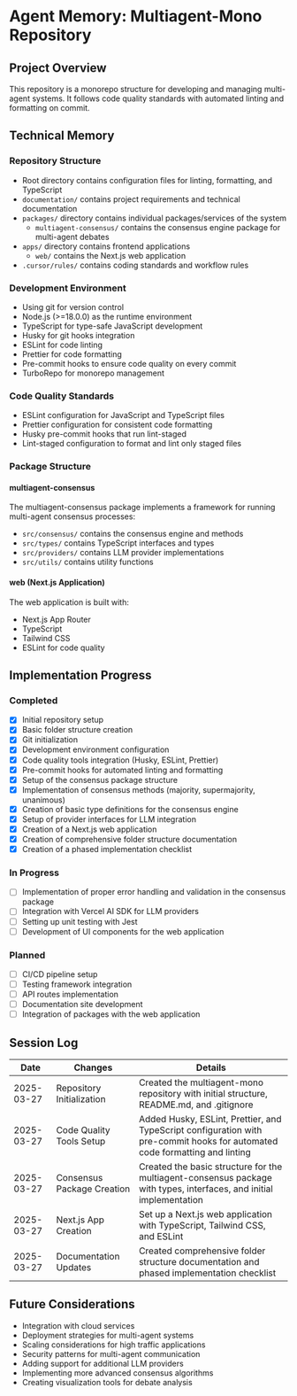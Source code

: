 # Agent Memory: Multiagent-Mono Repository

## Project Overview

This repository is a monorepo structure for developing and managing multi-agent systems. It follows code quality standards with automated linting and formatting on commit.

## Technical Memory

### Repository Structure

- Root directory contains configuration files for linting, formatting, and TypeScript
- `documentation/` contains project requirements and technical documentation
- `packages/` directory contains individual packages/services of the system
  - `multiagent-consensus/` contains the consensus engine package for multi-agent debates
- `apps/` directory contains frontend applications
  - `web/` contains the Next.js web application
- `.cursor/rules/` contains coding standards and workflow rules

### Development Environment

- Using git for version control
- Node.js (>=18.0.0) as the runtime environment
- TypeScript for type-safe JavaScript development
- Husky for git hooks integration
- ESLint for code linting
- Prettier for code formatting
- Pre-commit hooks to ensure code quality on every commit
- TurboRepo for monorepo management

### Code Quality Standards

- ESLint configuration for JavaScript and TypeScript files
- Prettier configuration for consistent code formatting
- Husky pre-commit hooks that run lint-staged
- Lint-staged configuration to format and lint only staged files

### Package Structure

#### multiagent-consensus

The multiagent-consensus package implements a framework for running multi-agent consensus processes:

- `src/consensus/` contains the consensus engine and methods
- `src/types/` contains TypeScript interfaces and types
- `src/providers/` contains LLM provider implementations
- `src/utils/` contains utility functions

#### web (Next.js Application)

The web application is built with:

- Next.js App Router
- TypeScript
- Tailwind CSS
- ESLint for code quality

## Implementation Progress

### Completed

- [x] Initial repository setup
- [x] Basic folder structure creation
- [x] Git initialization
- [x] Development environment configuration
- [x] Code quality tools integration (Husky, ESLint, Prettier)
- [x] Pre-commit hooks for automated linting and formatting
- [x] Setup of the consensus package structure
- [x] Implementation of consensus methods (majority, supermajority, unanimous)
- [x] Creation of basic type definitions for the consensus engine
- [x] Setup of provider interfaces for LLM integration
- [x] Creation of a Next.js web application
- [x] Creation of comprehensive folder structure documentation
- [x] Creation of a phased implementation checklist

### In Progress

- [ ] Implementation of proper error handling and validation in the consensus package
- [ ] Integration with Vercel AI SDK for LLM providers
- [ ] Setting up unit testing with Jest
- [ ] Development of UI components for the web application

### Planned

- [ ] CI/CD pipeline setup
- [ ] Testing framework integration
- [ ] API routes implementation
- [ ] Documentation site development
- [ ] Integration of packages with the web application

## Session Log

| Date       | Changes                    | Details                                                                                                                     |
| ---------- | -------------------------- | --------------------------------------------------------------------------------------------------------------------------- |
| 2025-03-27 | Repository Initialization  | Created the multiagent-mono repository with initial structure, README.md, and .gitignore                                    |
| 2025-03-27 | Code Quality Tools Setup   | Added Husky, ESLint, Prettier, and TypeScript configuration with pre-commit hooks for automated code formatting and linting |
| 2025-03-27 | Consensus Package Creation | Created the basic structure for the multiagent-consensus package with types, interfaces, and initial implementation         |
| 2025-03-27 | Next.js App Creation       | Set up a Next.js web application with TypeScript, Tailwind CSS, and ESLint                                                  |
| 2025-03-27 | Documentation Updates      | Created comprehensive folder structure documentation and phased implementation checklist                                    |

## Future Considerations

- Integration with cloud services
- Deployment strategies for multi-agent systems
- Scaling considerations for high traffic applications
- Security patterns for multi-agent communication
- Adding support for additional LLM providers
- Implementing more advanced consensus algorithms
- Creating visualization tools for debate analysis
